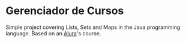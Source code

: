 # Gerenciador de Cursos

Simple project covering Lists, Sets and Maps in the Java programming language. Based on
an [Alura](https://www.alura.com.br)'s course.
